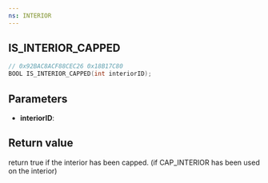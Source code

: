 ```yaml
---
ns: INTERIOR
---
```

## IS_INTERIOR_CAPPED

```c
// 0x92BAC8ACF88CEC26 0x18B17C80
BOOL IS_INTERIOR_CAPPED(int interiorID);
```


## Parameters
* **interiorID**: 

## Return value
return true if the interior has been capped. (if CAP_INTERIOR has been used on the interior)
